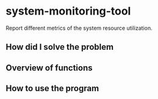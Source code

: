 # system-monitoring-tool
Report different metrics of the system resource utilization.
## How did I solve the problem
## Overview of functions
## How to use the program

